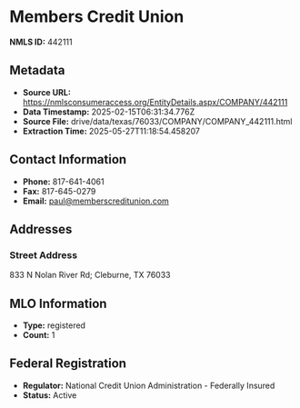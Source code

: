# Members Credit Union

**NMLS ID:** 442111

## Metadata
- **Source URL:** https://nmlsconsumeraccess.org/EntityDetails.aspx/COMPANY/442111
- **Data Timestamp:** 2025-02-15T06:31:34.776Z
- **Source File:** drive/data/texas/76033/COMPANY/COMPANY_442111.html
- **Extraction Time:** 2025-05-27T11:18:54.458207

## Contact Information
- **Phone:** 817-641-4061
- **Fax:** 817-645-0279
- **Email:** paul@memberscreditunion.com

## Addresses
### Street Address
833 N Nolan River Rd; Cleburne, TX 76033

## MLO Information
- **Type:** registered
- **Count:** 1

## Federal Registration
- **Regulator:** National Credit Union Administration - Federally Insured
- **Status:** Active
